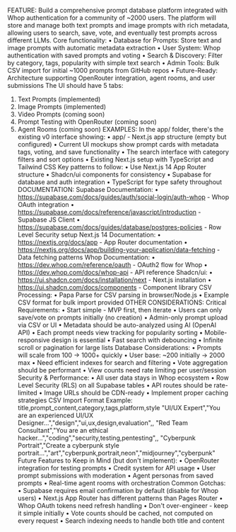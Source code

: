 FEATURE:
Build a comprehensive prompt database platform integrated with Whop authentication for a community of ~2000 users. The platform will store and manage both text prompts and image prompts with rich metadata, allowing users to search, save, vote, and eventually test prompts across different LLMs.
Core functionality:
•	Database for Prompts: Store text and image prompts with automatic metadata extraction
•	User System: Whop authentication with saved prompts and voting
•	Search & Discovery: Filter by category, tags, popularity with simple text search
•	Admin Tools: Bulk CSV import for initial ~1000 prompts from GitHub repos
•	Future-Ready: Architecture supporting OpenRouter integration, agent rooms, and user submissions
The UI should have 5 tabs:
1.	Text Prompts (implemented)
2.	Image Prompts (implemented)
3.	Video Prompts (coming soon)
4.	Prompt Testing with OpenRouter (coming soon)
5.	Agent Rooms (coming soon)
EXAMPLES:
In the app/ folder, there's the existing v0 interface showing:
•	app/ - Next.js app structure (empty but configured)
•	Current UI mockups show prompt cards with metadata tags, voting, and save functionality
•	The search interface with category filters and sort options
•	Existing Next.js setup with TypeScript and Tailwind CSS
Key patterns to follow:
•	Use Next.js 14 App Router structure
•	Shadcn/ui components for consistency
•	Supabase for database and auth integration
•	TypeScript for type safety throughout
DOCUMENTATION:
Supabase Documentation:
•	https://supabase.com/docs/guides/auth/social-login/auth-whop - Whop OAuth integration
•	https://supabase.com/docs/reference/javascript/introduction - Supabase JS Client
•	https://supabase.com/docs/guides/database/postgres-policies - Row Level Security setup
Next.js 14 Documentation:
•	https://nextjs.org/docs/app - App Router documentation
•	https://nextjs.org/docs/app/building-your-application/data-fetching - Data fetching patterns
Whop Documentation:
•	https://dev.whop.com/reference/oauth - OAuth2 flow for Whop
•	https://dev.whop.com/docs/whop-api - API reference
Shadcn/ui:
•	https://ui.shadcn.com/docs/installation/next - Next.js installation
•	https://ui.shadcn.com/docs/components - Component library
CSV Processing:
•	Papa Parse for CSV parsing in browser/Node.js
•	Example CSV format for bulk import provided
OTHER CONSIDERATIONS:
Critical Requirements:
•	Start simple - MVP first, then iterate
•	Users can only save/vote on prompts initially (no creation)
•	Admin-only prompt upload via CSV or UI
•	Metadata should be auto-analyzed using AI (OpenAI API)
•	Each prompt needs view tracking for popularity sorting
•	Mobile-responsive design is essential
•	Fast search with debouncing
•	Infinite scroll or pagination for large lists
Database Considerations:
•	Prompts will scale from 100 → 1000+ quickly
•	User base: ~200 initially → 2000 max
•	Need efficient indexes for search and filtering
•	Vote aggregation should be performant
•	View counts need rate limiting per user/session
Security & Performance:
•	All user data stays in Whop ecosystem
•	Row Level Security (RLS) on all Supabase tables
•	API routes should be rate-limited
•	Image URLs should be CDN-ready
•	Implement proper caching strategies
CSV Import Format Example:
title,prompt_content,category,tags,platform,style
"UI/UX Expert","You are an experienced UI/UX Designer...","design","ui,ux,design,evaluation",,
"Red Team Consultant","You are an ethical hacker...","coding","security,testing,pentesting",,
"Cyberpunk Portrait","Create a cyberpunk style portrait...","art","cyberpunk,portrait,neon","midjourney","cyberpunk"
Future Features to Keep in Mind (but don't implement):
•	OpenRouter integration for testing prompts
•	Credit system for API usage
•	User prompt submissions with moderation
•	Agent personas from saved prompts
•	Real-time agent rooms with orchestration
Common Gotchas:
•	Supabase requires email confirmation by default (disable for Whop users)
•	Next.js App Router has different patterns than Pages Router
•	Whop OAuth tokens need refresh handling
•	Don't over-engineer - keep it simple initially
•	Vote counts should be cached, not computed on every request
•	Search indexing needs to handle both title and content

